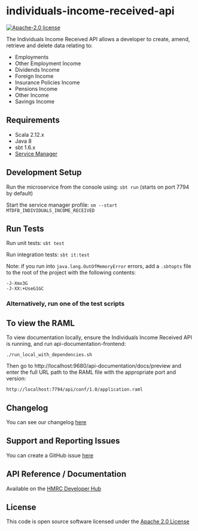 individuals-income-received-api
========================

[![Apache-2.0 license](http://img.shields.io/badge/license-Apache-blue.svg)](http://www.apache.org/licenses/LICENSE-2.0.html)

The Individuals Income Received API allows a developer to create, amend, retrieve and delete data relating to:                                                      
- Employments
- Other Employment Income
- Dividends Income
- Foreign Income
- Insurance Policies Income
- Pensions Income
- Other Income
- Savings Income

## Requirements
- Scala 2.12.x
- Java 8
- sbt 1.6.x
- [Service Manager](https://github.com/hmrc/service-manager)

## Development Setup
Run the microservice from the console using: `sbt run` (starts on port 7794 by default)

Start the service manager profile: `sm --start MTDFB_INDIVIDUALS_INCOME_RECEIVED`
 
## Run Tests
Run unit tests: `sbt test`

Run integration tests: `sbt it:test`

Note: if you run into `java.lang.OutOfMemoryError` errors, add a `.sbtopts` file to the root of the project with the following contents:

```
-J-Xmx3G
-J-XX:+UseG1GC
```

### Alternatively, run one of the test scripts

## To view the RAML
To view documentation locally, ensure the Individuals Income Received API is running, and run api-documentation-frontend:

```
./run_local_with_dependencies.sh
```

Then go to http://localhost:9680/api-documentation/docs/preview and enter the full URL path to the RAML file with the appropriate port and version:

```
http://localhost:7794/api/conf/1.0/application.raml
```

## Changelog

You can see our changelog [here](https://github.com/hmrc/income-tax-mtd-changelog/wiki)

## Support and Reporting Issues

You can create a GitHub issue [here](https://github.com/hmrc/income-tax-mtd-changelog/issues)

## API Reference / Documentation 
Available on the [HMRC Developer Hub](https://developer.service.hmrc.gov.uk/api-documentation/docs/api/service/individuals-income-received-api/1.0)

## License
This code is open source software licensed under the [Apache 2.0 License]("http://www.apache.org/licenses/LICENSE-2.0.html")
